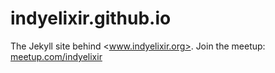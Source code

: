 # indyelixir.github.io

The Jekyll site behind <www.indyelixir.org>. Join the meetup: [meetup.com/indyelixir](http://www.meetup.com/indyelixir/)
